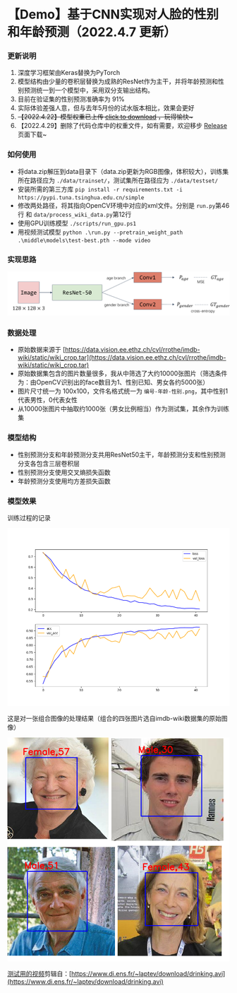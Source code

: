 # 【Demo】基于CNN实现对人脸的性别和年龄预测（2022.4.7 更新）

### 更新说明

1. 深度学习框架由Keras替换为PyTorch
2. 模型结构由少量的卷积层替换为成熟的ResNet作为主干，并将年龄预测和性别预测统一到一个模型中，采用双分支输出结构。
3. 目前在验证集的性别预测准确率为 91%
4. 实际体验差强人意，但与去年5月份的试水版本相比，效果会更好
5. ~~【2022.4.22】模型权重已上传 <a href="https://github.com/NICE-FUTURE/predict-gender-and-age-from-camera/raw/master/middle/saved_models/test-best.pth">click to download</a> ，玩得愉快\~~~
6. 【2022.4.29】删除了代码仓库中的权重文件，如有需要，欢迎移步 <a href="https://github.com/NICE-FUTURE/predict-gender-and-age-from-camera/releases/">Release</a> 页面下载~

### 如何使用

- 将data.zip解压到data目录下（data.zip更新为RGB图像，体积较大），训练集所在路径应为 `./data/trainset/`，测试集所在路径应为 `./data/testset/`
- 安装所需的第三方库 `pip install -r requirements.txt -i https://pypi.tuna.tsinghua.edu.cn/simple` 
- 修改两处路径，将其指向OpenCV环境中对应的xml文件。分别是 `run.py`第46行 和 `data/process_wiki_data.py`第12行
- 使用GPU训练模型 `./scripts/run_gpu.ps1`
- 用视频测试模型 `python .\run.py --pretrain_weight_path .\middle\models\test-best.pth --mode video`

### 实现思路

![structure](./samples/structure.png)

### 数据处理

- 原始数据来源于 [https://data.vision.ee.ethz.ch/cvl/rrothe/imdb-wiki/static/wiki_crop.tar](https://data.vision.ee.ethz.ch/cvl/rrothe/imdb-wiki/static/wiki_crop.tar)
- 原始数据集包含的图片数量很多，我从中筛选了大约10000张图片（筛选条件为：由OpenCV识别出的face数目为1、性别已知、男女各约5000张）
- 图片尺寸统一为 100x100，文件名格式统一为 `编号-年龄-性别.png`，其中性别1代表男性，0代表女性
- 从10000张图片中抽取约1000张（男女比例相当）作为测试集，其余作为训练集

### 模型结构

- 性别预测分支和年龄预测分支共用ResNet50主干，年龄预测分支和性别预测分支各包含三层卷积层
- 性别预测分支使用交叉熵损失函数
- 年龄预测分支使用均方差损失函数

### 模型效果

训练过程的记录

![history.png](./middle/history/test-2022-04-07%2011.35.16.210418.png)

这是对一张组合图像的处理结果（组合的四张图片选自imdb-wiki数据集的原始图像）

![sample_result.png](samples/sample_result.png)

<a id="sample.mp4" href="./samples/sample.mp4">测试用的视频</a>剪辑自：[https://www.di.ens.fr/~laptev/download/drinking.avi](https://www.di.ens.fr/~laptev/download/drinking.avi)

